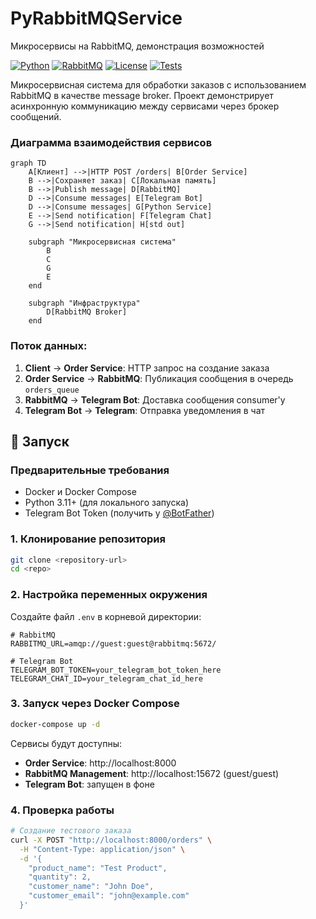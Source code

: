 # PyRabbitMQService
Микросервисы на RabbitMQ, демонстрация возможностей

[![Python](https://img.shields.io/badge/Python-3.8%2B-blue)](https://python.org)
[![RabbitMQ](https://img.shields.io/badge/RabbitMQ-4.1%2B-green)](https://rabbitmq.com)
[![License](https://img.shields.io/badge/License-MIT-yellow)](LICENSE)
[![Tests](https://img.shields.io/badge/Tests-Passing-brightgreen)](tests/)

Микросервисная система для обработки заказов с использованием RabbitMQ в качестве message broker. Проект демонстрирует асинхронную коммуникацию между сервисами через брокер сообщений.

### Диаграмма взаимодействия сервисов

```mermaid
graph TD
    A[Клиент] -->|HTTP POST /orders| B[Order Service]
    B -->|Сохраняет заказ| C[Локальная память]
    B -->|Publish message| D[RabbitMQ]
    D -->|Consume messages| E[Telegram Bot]
    D -->|Consume messages| G[Python Service]
    E -->|Send notification| F[Telegram Chat]
    G -->|Send notification| H[std out]
    
    subgraph "Микросервисная система"
        B
        C
        G
        E
    end
    
    subgraph "Инфраструктура"
        D[RabbitMQ Broker]
    end
```

### Поток данных:
1. **Client** → **Order Service**: HTTP запрос на создание заказа
2. **Order Service** → **RabbitMQ**: Публикация сообщения в очередь `orders_queue`
3. **RabbitMQ** → **Telegram Bot**: Доставка сообщения consumer'у
4. **Telegram Bot** → **Telegram**: Отправка уведомления в чат

## 🚀 Запуск

### Предварительные требования

- Docker и Docker Compose
- Python 3.11+ (для локального запуска)
- Telegram Bot Token (получить у [@BotFather](https://t.me/BotFather))

### 1. Клонирование репозитория

```bash
git clone <repository-url>
cd <repo>
```

### 2. Настройка переменных окружения

Создайте файл `.env` в корневой директории:

```env
# RabbitMQ
RABBITMQ_URL=amqp://guest:guest@rabbitmq:5672/

# Telegram Bot
TELEGRAM_BOT_TOKEN=your_telegram_bot_token_here
TELEGRAM_CHAT_ID=your_telegram_chat_id_here
```

### 3. Запуск через Docker Compose

```bash
docker-compose up -d
```

Сервисы будут доступны:
- **Order Service**: http://localhost:8000
- **RabbitMQ Management**: http://localhost:15672 (guest/guest)
- **Telegram Bot**: запущен в фоне

### 4. Проверка работы

```bash
# Создание тестового заказа
curl -X POST "http://localhost:8000/orders" \
  -H "Content-Type: application/json" \
  -d '{
    "product_name": "Test Product",
    "quantity": 2,
    "customer_name": "John Doe",
    "customer_email": "john@example.com"
  }'
```
